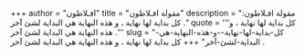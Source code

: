 +++
author = "افـلاطون"
title = "مقولة افـلاطون"
description = "مقولة افـلاطون: كل بداية لها نهاية ، و هذه النهاية هي البداية لشئ آخر ."
quote = '''كل بداية لها نهاية ، و هذه النهاية هي البداية لشئ آخر .'''
slug = "كل-بداية-لها-نهاية--و-هذه-النهاية-هي-البداية-لشئ-آخر"
+++
كل بداية لها نهاية ، و هذه النهاية هي البداية لشئ آخر .
